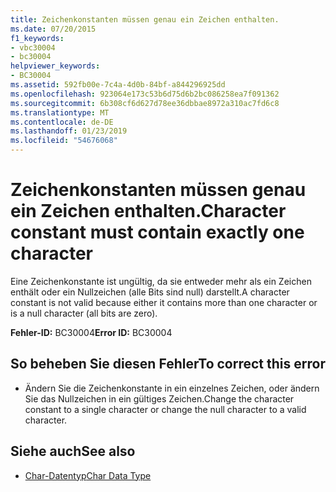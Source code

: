 ```yaml
---
title: Zeichenkonstanten müssen genau ein Zeichen enthalten.
ms.date: 07/20/2015
f1_keywords:
- vbc30004
- bc30004
helpviewer_keywords:
- BC30004
ms.assetid: 592fb00e-7c4a-4d0b-84bf-a844296925dd
ms.openlocfilehash: 923064e173c53b6d75d6b2bc086258ea7f091362
ms.sourcegitcommit: 6b308cf6d627d78ee36dbbae8972a310ac7fd6c8
ms.translationtype: MT
ms.contentlocale: de-DE
ms.lasthandoff: 01/23/2019
ms.locfileid: "54676068"
---
```

# <a name="character-constant-must-contain-exactly-one-character"></a><span data-ttu-id="cbca7-102">Zeichenkonstanten müssen genau ein Zeichen enthalten.</span><span class="sxs-lookup"><span data-stu-id="cbca7-102">Character constant must contain exactly one character</span></span>
<span data-ttu-id="cbca7-103">Eine Zeichenkonstante ist ungültig, da sie entweder mehr als ein Zeichen enthält oder ein Nullzeichen (alle Bits sind null) darstellt.</span><span class="sxs-lookup"><span data-stu-id="cbca7-103">A character constant is not valid because either it contains more than one character or is a null character (all bits are zero).</span></span>  
  
 <span data-ttu-id="cbca7-104">**Fehler-ID:** BC30004</span><span class="sxs-lookup"><span data-stu-id="cbca7-104">**Error ID:** BC30004</span></span>  
  
## <a name="to-correct-this-error"></a><span data-ttu-id="cbca7-105">So beheben Sie diesen Fehler</span><span class="sxs-lookup"><span data-stu-id="cbca7-105">To correct this error</span></span>  
  
-   <span data-ttu-id="cbca7-106">Ändern Sie die Zeichenkonstante in ein einzelnes Zeichen, oder ändern Sie das Nullzeichen in ein gültiges Zeichen.</span><span class="sxs-lookup"><span data-stu-id="cbca7-106">Change the character constant to a single character or change the null character to a valid character.</span></span>  
  
## <a name="see-also"></a><span data-ttu-id="cbca7-107">Siehe auch</span><span class="sxs-lookup"><span data-stu-id="cbca7-107">See also</span></span>
- [<span data-ttu-id="cbca7-108">Char-Datentyp</span><span class="sxs-lookup"><span data-stu-id="cbca7-108">Char Data Type</span></span>](../../visual-basic/language-reference/data-types/char-data-type.md)
